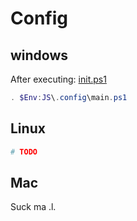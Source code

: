 # Config

## windows

After executing: [init.ps1](../README.md#init)

```powershell
. $Env:JS\.config\main.ps1
```

## Linux

```sh
# TODO
```

## Mac

Suck ma .l.
